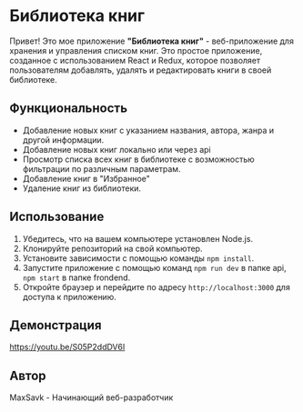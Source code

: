 # Библиотека книг

Привет! Это мое приложение **"Библиотека книг"** - веб-приложение для хранения и управления списком книг. Это простое приложение, созданное с использованием React и Redux, которое позволяет пользователям добавлять, удалять и редактировать книги в своей библиотеке.

## Функциональность

- Добавление новых книг с указанием названия, автора, жанра и другой информации.
- Добавление новых книг локально или через api
- Просмотр списка всех книг в библиотеке с возможностью фильтрации по различным параметрам.
- Добавление книг в "Избранное"
- Удаление книг из библиотеки.

## Использование

1. Убедитесь, что на вашем компьютере установлен Node.js.
2. Клонируйте репозиторий на свой компьютер.
3. Установите зависимости с помощью команды `npm install`.
4. Запустите приложение с помощью команд `npm run dev` в папке api, `npm start` в папке frondend.
5. Откройте браузер и перейдите по адресу `http://localhost:3000` для доступа к приложению.

## Демонстрация
https://youtu.be/S05P2ddDV6I


## Автор

MaxSavk - Начинающий веб-разработчик
